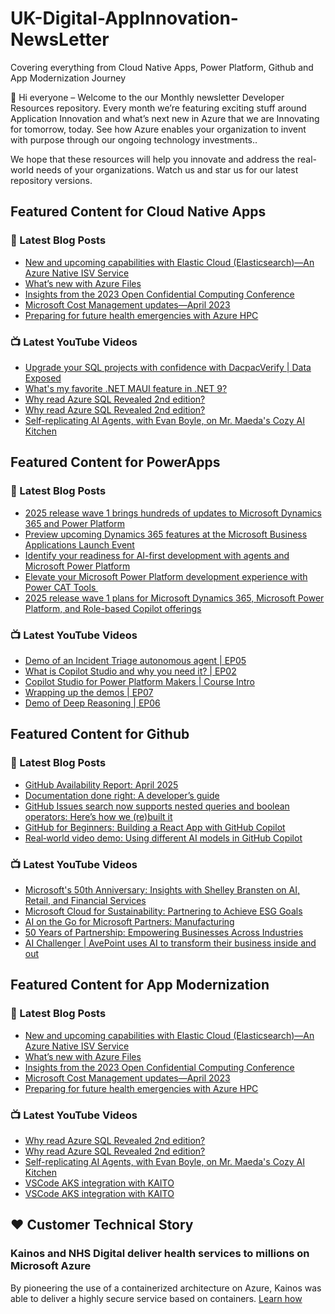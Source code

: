 # UK-Digital-AppInnovation-NewsLetter

Covering everything from Cloud Native Apps, Power Platform, Github and App Modernization Journey

👋 Hi everyone – Welcome to the our Monthly newsletter Developer Resources repository. Every month we’re featuring exciting stuff around Application Innovation and what’s next new in Azure that we are Innovating for tomorrow, today. See how Azure enables your organization to invent with purpose through our ongoing technology investments..


We hope that these resources will help you innovate and address the real-world needs of your organizations. Watch us and star us for our latest repository versions.

## Featured Content for Cloud Native Apps


### 📝 Latest Blog Posts

    
<!-- BLOGCNA:START -->
- [New and upcoming capabilities with Elastic Cloud (Elasticsearch)—An Azure Native ISV Service](https://azure.microsoft.com/blog/new-and-upcoming-capabilities-with-elastic-cloud-elasticsearch-an-azure-native-isv-service/)
- [What’s new with Azure Files](https://azure.microsoft.com/blog/what-s-new-with-azure-files/)
- [Insights from the 2023 Open Confidential Computing Conference](https://azure.microsoft.com/blog/insights-from-the-2023-open-confidential-computing-conference/)
- [Microsoft Cost Management updates—April 2023](https://azure.microsoft.com/blog/microsoft-cost-management-updates-april-2023/)
- [Preparing for future health emergencies with Azure HPC ](https://azure.microsoft.com/blog/preparing-for-future-health-emergencies-with-azure-hpc/)
<!-- BLOGCNA:END -->

### 📺 Latest YouTube Videos

 
<!-- YOUTUBECNA:START -->
- [Upgrade your SQL projects with confidence with DacpacVerify | Data Exposed](https://www.youtube.com/watch?v=lHxZ5_MrFk0)
- [What&#39;s my favorite .NET MAUI feature in .NET 9?](https://www.youtube.com/watch?v=FQAlgs24i9U)
- [Why read Azure SQL Revealed 2nd edition?](https://www.youtube.com/watch?v=etK2q2MJT7o)
- [Why read Azure SQL Revealed 2nd edition?](https://www.youtube.com/watch?v=7A7MAVVdOgY)
- [Self-replicating AI Agents, with Evan Boyle, on Mr. Maeda&#39;s Cozy AI Kitchen](https://www.youtube.com/watch?v=FS93NX8xW-Q)
<!-- YOUTUBECNA:END -->

##  Featured Content for PowerApps
### 📝 Latest Blog Posts
<!-- BLOGPOWER:START -->
- [2025 release wave 1 brings hundreds of updates to Microsoft Dynamics 365 and Power Platform](https://www.microsoft.com/en-us/dynamics-365/blog/business-leader/2025/04/30/2025-release-wave-1-brings-hundreds-of-updates-to-microsoft-dynamics-365-and-power-platform/)
- [Preview upcoming Dynamics 365 features at the Microsoft Business Applications Launch Event](https://www.microsoft.com/en-us/dynamics-365/blog/business-leader/2025/04/16/preview-upcoming-dynamics-365-features-at-the-microsoft-business-applications-launch-event/)
- [Identify your readiness for AI-first development with agents and Microsoft Power Platform](https://www.microsoft.com/en-us/power-platform/blog/2025/04/14/identify-your-readiness-for-ai-first-development-with-agents-and-microsoft-power-platform/)
- [Elevate your Microsoft Power Platform development experience with Power CAT Tools ](https://www.microsoft.com/en-us/power-platform/blog/2025/03/04/elevate-your-microsoft-power-platform-development-experience-with-power-cat-tools/)
- [2025 release wave 1 plans for Microsoft Dynamics 365, Microsoft Power Platform, and Role-based Copilot offerings](https://www.microsoft.com/en-us/dynamics-365/blog/business-leader/2025/01/23/2025-release-wave-1-plans-for-microsoft-dynamics-365-microsoft-power-platform-and-role-based-copilot-offerings/)
<!-- BLOGPOWER:END -->
 ### 📺 Latest YouTube Videos
    
<!-- YOUTUBEPOWER:START -->
- [Demo of an Incident Triage autonomous agent | EP05](https://www.youtube.com/watch?v=unPrqi0e3iA)
- [What is Copilot Studio and why you need it? | EP02](https://www.youtube.com/watch?v=H9cJ147Rs8g)
- [Copilot Studio for Power Platform Makers | Course Intro](https://www.youtube.com/watch?v=LGvutTGw5zc)
- [Wrapping up the demos | EP07](https://www.youtube.com/watch?v=N2v7xZjovs8)
- [Demo of Deep Reasoning | EP06](https://www.youtube.com/watch?v=Glsulc2KmSM)
<!-- YOUTUBEPOWER:END -->

##  Featured Content for Github
### 📝 Latest Blog Posts
<!-- BLOGGITHUB:START -->
- [GitHub Availability Report: April 2025](https://github.blog/news-insights/company-news/github-availability-report-april-2025/)
- [Documentation done right: A developer’s guide](https://github.blog/developer-skills/documentation-done-right-a-developers-guide/)
- [GitHub Issues search now supports nested queries and boolean operators: Here&#8217;s how we (re)built it](https://github.blog/developer-skills/application-development/github-issues-search-now-supports-nested-queries-and-boolean-operators-heres-how-we-rebuilt-it/)
- [GitHub for Beginners: Building a React App with GitHub Copilot](https://github.blog/ai-and-ml/github-copilot/github-for-beginners-building-a-react-app-with-github-copilot/)
- [Real‑world video demo: Using different AI models in GitHub Copilot](https://github.blog/ai-and-ml/real%e2%80%91world-video-demo-using-different-ai-models-in-github-copilot/)
<!-- BLOGGITHUB:END -->
### 📺 Latest YouTube Videos
<!-- YOUTUBEGITHUB:START -->
- [Microsoft&#39;s 50th Anniversary: Insights with Shelley Bransten on AI, Retail, and Financial Services](https://www.youtube.com/watch?v=aeUuSw2Rgyk)
- [Microsoft Cloud for Sustainability: Partnering to Achieve ESG Goals](https://www.youtube.com/watch?v=RtsyDzzxQ-0)
- [AI on the Go for Microsoft Partners: Manufacturing](https://www.youtube.com/watch?v=aYsx-VibHW4)
- [50 Years of Partnership: Empowering Businesses Across Industries](https://www.youtube.com/watch?v=B0UG4WkTZ0s)
- [AI Challenger | AvePoint uses AI to transform their business inside and out](https://www.youtube.com/watch?v=ioXJEEZgLfc)
<!-- YOUTUBEGITHUB:END -->
##  Featured Content for App Modernization
### 📝 Latest Blog Posts
<!-- BLOGAPPMOD:START -->
- [New and upcoming capabilities with Elastic Cloud (Elasticsearch)—An Azure Native ISV Service](https://azure.microsoft.com/blog/new-and-upcoming-capabilities-with-elastic-cloud-elasticsearch-an-azure-native-isv-service/)
- [What’s new with Azure Files](https://azure.microsoft.com/blog/what-s-new-with-azure-files/)
- [Insights from the 2023 Open Confidential Computing Conference](https://azure.microsoft.com/blog/insights-from-the-2023-open-confidential-computing-conference/)
- [Microsoft Cost Management updates—April 2023](https://azure.microsoft.com/blog/microsoft-cost-management-updates-april-2023/)
- [Preparing for future health emergencies with Azure HPC ](https://azure.microsoft.com/blog/preparing-for-future-health-emergencies-with-azure-hpc/)
<!-- BLOGAPPMOD:END -->
### 📺 Latest YouTube Videos
<!-- YOUTUBEAPPMOD:START -->
- [Why read Azure SQL Revealed 2nd edition?](https://www.youtube.com/watch?v=etK2q2MJT7o)
- [Why read Azure SQL Revealed 2nd edition?](https://www.youtube.com/watch?v=7A7MAVVdOgY)
- [Self-replicating AI Agents, with Evan Boyle, on Mr. Maeda&#39;s Cozy AI Kitchen](https://www.youtube.com/watch?v=FS93NX8xW-Q)
- [VSCode AKS integration with KAITO](https://www.youtube.com/watch?v=IrPhrq0mN4M)
- [VSCode AKS integration with KAITO](https://www.youtube.com/watch?v=zGQiLeJwLiQ)
<!-- YOUTUBEAPPMOD:END -->


## ♥️ Customer Technical Story 

### Kainos and NHS Digital deliver health services to millions on Microsoft Azure

By pioneering the use of a containerized architecture on Azure, Kainos was able to deliver a highly secure service based on containers. [Learn how](https://customers.microsoft.com/en-us/story/1368348549535774520-kainos-and-nhs-digital-deliver-health-services-to-millions-on-microsoft-azure)

